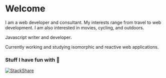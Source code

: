 # Welcome 

I am a web developer and consultant. My interests range from travel to web development. I am also interested in movies, cycling, and outdoors.

Javascript writer and developer. 

Currently working and studying isomorphic and reactive web applications.


### Stuff I have fun with :grimacing:
[![StackShare](https://img.shields.io/badge/tech-stack-0690fa.svg?style=flat)](https://stackshare.io/pg88/my-stack)

